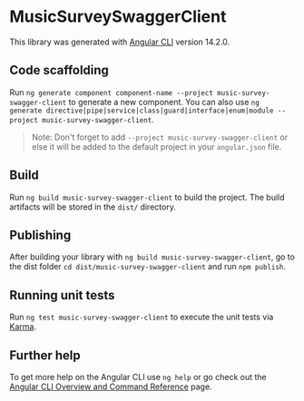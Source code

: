 # MusicSurveySwaggerClient

This library was generated with [Angular CLI](https://github.com/angular/angular-cli) version 14.2.0.

## Code scaffolding

Run `ng generate component component-name --project music-survey-swagger-client` to generate a new component. You can also use `ng generate directive|pipe|service|class|guard|interface|enum|module --project music-survey-swagger-client`.
> Note: Don't forget to add `--project music-survey-swagger-client` or else it will be added to the default project in your `angular.json` file. 

## Build

Run `ng build music-survey-swagger-client` to build the project. The build artifacts will be stored in the `dist/` directory.

## Publishing

After building your library with `ng build music-survey-swagger-client`, go to the dist folder `cd dist/music-survey-swagger-client` and run `npm publish`.

## Running unit tests

Run `ng test music-survey-swagger-client` to execute the unit tests via [Karma](https://karma-runner.github.io).

## Further help

To get more help on the Angular CLI use `ng help` or go check out the [Angular CLI Overview and Command Reference](https://angular.io/cli) page.
